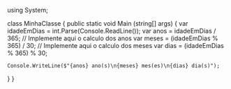 using System;

class MinhaClasse {
  public static void Main (string[] args) {
    var idadeEmDias = int.Parse(Console.ReadLine());
    var anos = idadeEmDias / 365; // Implemente aqui o calculo dos anos
    var meses = (idadeEmDias % 365) / 30; // Implemente aqui o calculo dos meses 
    var dias =  (idadeEmDias % 365) % 30;

    Console.WriteLine($"{anos} ano(s)\n{meses} mes(es)\n{dias} dia(s)");
  }
}